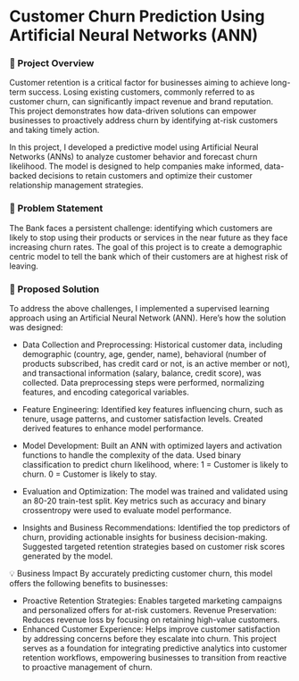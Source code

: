 # Customer Churn Prediction Using Artificial Neural Networks (ANN)


### 📌 Project Overview

Customer retention is a critical factor for businesses aiming to achieve long-term success. Losing existing customers, commonly referred to as customer churn, can significantly impact revenue and brand reputation. This project demonstrates how data-driven solutions can empower businesses to proactively address churn by identifying at-risk customers and taking timely action.

In this project, I developed a predictive model using Artificial Neural Networks (ANNs) to analyze customer behavior and forecast churn likelihood. The model is designed to help companies make informed, data-backed decisions to retain customers and optimize their customer relationship management strategies.


### 🧩 Problem Statement
The Bank faces a persistent challenge: identifying which customers are likely to stop using their products or services in the near future as they face increasing churn rates. The goal of this project is to create a demographic centric model to tell the bank which of their customers are at highest risk of leaving. 


### 🚀 Proposed Solution
To address the above challenges, I implemented a supervised learning approach using an Artificial Neural Network (ANN). Here’s how the solution was designed:

* Data Collection and Preprocessing:
Historical customer data, including demographic (country, age, gender, name), behavioral (number of products subscribed, has credit card or not, is an active member or not), and transactional information (salary, balance, credit score), was collected.
Data preprocessing steps were performed, normalizing features, and encoding categorical variables.

* Feature Engineering:
Identified key features influencing churn, such as tenure, usage patterns, and customer satisfaction levels.
Created derived features to enhance model performance.

* Model Development:
Built an ANN with optimized layers and activation functions to handle the complexity of the data.
Used binary classification to predict churn likelihood, where:
1 = Customer is likely to churn.
0 = Customer is likely to stay.

* Evaluation and Optimization:
The model was trained and validated using an 80-20 train-test split.
Key metrics such as accuracy and binary crossentropy were used to evaluate model performance.

* Insights and Business Recommendations:
Identified the top predictors of churn, providing actionable insights for business decision-making.
Suggested targeted retention strategies based on customer risk scores generated by the model.


💡 Business Impact
By accurately predicting customer churn, this model offers the following benefits to businesses:

* Proactive Retention Strategies: Enables targeted marketing campaigns and personalized offers for at-risk customers.
Revenue Preservation: Reduces revenue loss by focusing on retaining high-value customers.
* Enhanced Customer Experience: Helps improve customer satisfaction by addressing concerns before they escalate into churn.
This project serves as a foundation for integrating predictive analytics into customer retention workflows, empowering businesses to transition from reactive to proactive management of churn.




